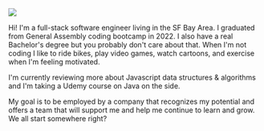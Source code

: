 <img src="https://i.imgur.com/A8NrmJL.gif" />

Hi! I'm a full-stack software engineer living in the SF Bay Area. I graduated from General Assembly coding bootcamp in 2022. I also have a real Bachelor's degree
but you probably don't care about that. When I'm not coding I like to ride bikes, play video games, watch cartoons, and exercise when I'm feeling motivated.

I'm currently reviewing more about Javascript data structures & algorithms and I'm taking a Udemy course on Java on the side.

My goal is to be employed by a company that recognizes my potential and offers a team that will support me and help me continue to learn and grow. We all start somewhere right?

<!--
**nekomask/nekomask** is a ✨ _special_ ✨ repository because its `README.md` (this file) appears on your GitHub profile.

Here are some ideas to get you started:

- 🔭 I’m currently working on ...
- 🌱 I’m currently learning ...
- 👯 I’m looking to collaborate on ...
- 🤔 I’m looking for help with ...
- 💬 Ask me about ...
- 📫 How to reach me: ...
- 😄 Pronouns: ...
- ⚡ Fun fact: ...
-->
